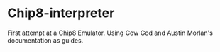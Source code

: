 # Chip8-interpreter
First attempt at a Chip8 Emulator. Using Cow God and Austin Morlan's documentation as guides.
